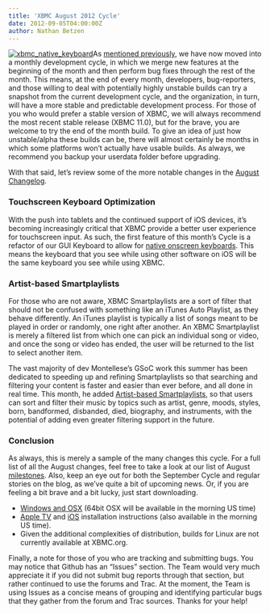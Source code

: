 ```yaml
---
title: 'XBMC August 2012 Cycle'
date: 2012-09-05T04:00:00Z
author: Nathan Betzen
---
```

[![](/sites/default/files/uploads/xbmc_native_keyboard-300x200.jpg "xbmc_native_keyboard")](/sites/default/files/uploads/xbmc_native_keyboard.jpg)As [mentioned previously](https://kodi.wiki/theuni/2012/04/25/update-grab-bag/ "XBMC April Grab Bag"), we have now moved into a monthly development cycle, in which we merge new features at the beginning of the month and then perform bug fixes through the rest of the month. This means, at the end of every month, developers, bug-reporters, and those willing to deal with potentially highly unstable builds can try a snapshot from the current development cycle, and the organization, in turn, will have a more stable and predictable development process. For those of you who would prefer a stable version of XBMC, we will always recommend the most recent stable release (XBMC 11.0), but for the brave, you are welcome to try the end of the month build. To give an idea of just how unstable/alpha these builds can be, there will almost certainly be months in which some platforms won’t actually have usable builds. As always, we recommend you backup your userdata folder before upgrading.

 With that said, let’s review some of the more notable changes in the [August Changelog](https://github.com/xbmc/xbmc/issues?milestone=5&state=closed "XBMC August Changelog").

 ### Touchscreen Keyboard Optimization

 With the push into tablets and the continued support of iOS devices, it’s becoming increasingly critical that XBMC provide a better user experience for touchscreen input. As such, the first feature of this month’s Cycle is a refactor of our GUI Keyboard to allow for [native onscreen keyboards](https://github.com/xbmc/xbmc/pull/1194 "Native Touchscreen Keyboard refactor"). This means the keyboard that you see while using other software on iOS will be the same keyboard you see while using XBMC.

 ### Artist-based Smartplaylists

 For those who are not aware, XBMC Smartplaylists are a sort of filter that should not be confused with something like an iTunes Auto Playlist, as they behave differently. An iTunes playlist is typically a list of songs meant to be played in order or randomly, one right after another. An XBMC Smartplaylist is merely a filtered list from which one can pick an individual song or video, and once the song or video has ended, the user will be returned to the list to select another item.

 The vast majority of dev Montellese’s GSoC work this summer has been dedicated to speeding up and refining Smartplaylists so that searching and filtering your content is faster and easier than ever before, and all done in real time. This month, he added [Artist-based Smartplaylists](https://github.com/xbmc/xbmc/pull/1249 "Artist-based Smartplaylists"), so that users can sort and filter their music by topics such as artist, genre, moods, styles, born, bandformed, disbanded, died, biography, and instruments, with the potential of adding even greater filtering support in the future.

 ### Conclusion

 As always, this is merely a sample of the many changes this cycle. For a full list of all the August changes, feel free to take a look at our list of August [milestones](https://github.com/xbmc/xbmc/issues?milestone=5&state=closed "August Changelog"). Also, keep an eye out for both the September Cycle and regular stories on the blog, as we’ve quite a bit of upcoming news. Or, if you are feeling a bit brave and a bit lucky, just start downloading.

 
 * [Windows and OSX](http://mirrors.xbmc.org/snapshots/ "XBMC snapshots for Windows and OSX") (64bit OSX will be available in the morning US time)
 * [Apple TV](https://kodi.wiki/view/HOW-TO:Install_XBMC_on_Apple_TV_2 "Apple TV instuctions") and [iOS](https://kodi.wiki/view/HOW-TO:Install_XBMC_on_iPad/iPhone/iPod_touch "iOS installation instructions") installation instructions (also available in the morning US time).
 * Given the additional complexities of distribution, builds for Linux are not currently available at XBMC.org.
 
 Finally, a note for those of you who are tracking and submitting bugs. You may notice that Github has an “Issues” section. The Team would very much appreciate it if you did not submit bug reports through that section, but rather continued to use the forums and Trac. At the moment, the Team is using Issues as a concise means of grouping and identifying particular bugs that they gather from the forum and Trac sources. Thanks for your help!

 